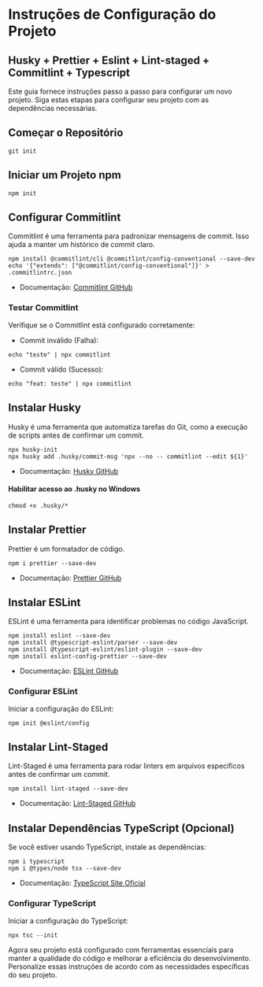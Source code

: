 # Instruções de Configuração do Projeto

## Husky + Prettier + Eslint + Lint-staged + Commitlint + Typescript

Este guia fornece instruções passo a passo para configurar um novo projeto. Siga estas etapas para configurar seu projeto com as dependências necessárias.

## Começar o Repositório

```shell
git init
```

## Iniciar um Projeto npm

```shell
npm init
```

## Configurar Commitlint

Commitlint é uma ferramenta para padronizar mensagens de commit. Isso ajuda a manter um histórico de commit claro.

```shell
npm install @commitlint/cli @commitlint/config-conventional --save-dev
echo '{"extends": ["@commitlint/config-conventional"]}' > .commitlintrc.json
```

- Documentação: [Commitlint GitHub](https://github.com/conventional-changelog/commitlint)

### Testar Commitlint

Verifique se o Commitlint está configurado corretamente:

- Commit inválido (Falha):

```shell
echo "teste" | npx commitlint
```

- Commit válido (Sucesso):

```shell
echo "feat: teste" | npx commitlint
```

## Instalar Husky

Husky é uma ferramenta que automatiza tarefas do Git, como a execução de scripts antes de confirmar um commit.

```shell
npx husky-init
npx husky add .husky/commit-msg 'npx --no -- commitlint --edit ${1}'
```

- Documentação: [Husky GitHub](https://github.com/typicode/husky)

#### Habilitar acesso ao .husky no Windows

```shell
chmod +x .husky/*
```

## Instalar Prettier

Prettier é um formatador de código.

```shell
npm i prettier --save-dev
```

- Documentação: [Prettier GitHub](https://github.com/prettier/prettier)

## Instalar ESLint

ESLint é uma ferramenta para identificar problemas no código JavaScript.

```shell
npm install eslint --save-dev
npm install @typescript-eslint/parser --save-dev
npm install @typescript-eslint/eslint-plugin --save-dev
npm install eslint-config-prettier --save-dev
```

- Documentação: [ESLint GitHub](https://github.com/eslint/eslint)

### Configurar ESLint

Iniciar a configuração do ESLint:

```shell
npm init @eslint/config
```

## Instalar Lint-Staged

Lint-Staged é uma ferramenta para rodar linters em arquivos específicos antes de confirmar um commit.

```shell
npm install lint-staged --save-dev
```

- Documentação: [Lint-Staged GitHub](https://github.com/okonet/lint-staged)

## Instalar Dependências TypeScript (Opcional)

Se você estiver usando TypeScript, instale as dependências:

```shell
npm i typescript
npm i @types/node tsx --save-dev
```

- Documentação: [TypeScript Site Oficial](https://www.typescriptlang.org/)

### Configurar TypeScript

Iniciar a configuração do TypeScript:

```shell
npx tsc --init
```

Agora seu projeto está configurado com ferramentas essenciais para manter a qualidade do código e melhorar a eficiência do desenvolvimento. Personalize essas instruções de acordo com as necessidades específicas do seu projeto.
